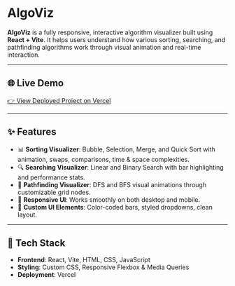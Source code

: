 # AlgoViz

**AlgoViz** is a fully responsive, interactive algorithm visualizer built using **React + Vite**. It helps users understand how various sorting, searching, and pathfinding algorithms work through visual animation and real-time interaction.

---

## 🌐 Live Demo

[👉 View Deployed Project on Vercel](https://algo-viz-rho.vercel.app/) 

---

## ✨ Features

- 📊 **Sorting Visualizer**: Bubble, Selection, Merge, and Quick Sort with animation, swaps, comparisons, time & space complexities.
- 🔍 **Searching Visualizer**: Linear and Binary Search with bar highlighting and performance stats.
- 🧭 **Pathfinding Visualizer**: DFS and BFS visual animations through customizable grid nodes.
- 🧩 **Responsive UI**: Works smoothly on both desktop and mobile.
- 🎨 **Custom UI Elements**: Color-coded bars, styled dropdowns, clean layout.

---

## 🚀 Tech Stack

- **Frontend**: React, Vite, HTML, CSS, JavaScript
- **Styling**: Custom CSS, Responsive Flexbox & Media Queries
- **Deployment**: Vercel



